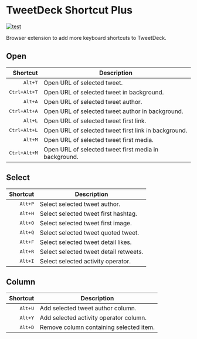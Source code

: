 # TweetDeck Shortcut Plus

[![test](https://github.com/r7kamura/tweetdeck-shortcut-plus/actions/workflows/test.yml/badge.svg)](https://github.com/r7kamura/tweetdeck-shortcut-plus/actions/workflows/test.yml)

Browser extension to add more keyboard shortcuts to TweetDeck.

## Open

|              Shortcut | Description                                           |
| --------------------: | ----------------------------------------------------- |
|      <kbd>Alt+T</kbd> | Open URL of selected tweet.                           |
| <kbd>Ctrl+Alt+T</kbd> | Open URL of selected tweet in background.             |
|      <kbd>Alt+A</kbd> | Open URL of selected tweet author.                    |
| <kbd>Ctrl+Alt+A</kbd> | Open URL of selected tweet author in background.      |
|      <kbd>Alt+L</kbd> | Open URL of selected tweet first link.                |
| <kbd>Ctrl+Alt+L</kbd> | Open URL of selected tweet first link in background.  |
|      <kbd>Alt+M</kbd> | Open URL of selected tweet first media.               |
| <kbd>Ctrl+Alt+M</kbd> | Open URL of selected tweet first media in background. |

## Select

|         Shortcut | Description                            |
| ---------------: | -------------------------------------- |
| <kbd>Alt+P</kbd> | Select selected tweet author.          |
| <kbd>Alt+H</kbd> | Select selected tweet first hashtag.   |
| <kbd>Alt+O</kbd> | Select selected tweet first image.     |
| <kbd>Alt+Q</kbd> | Select selected tweet quoted tweet.    |
| <kbd>Alt+F</kbd> | Select selected tweet detail likes.    |
| <kbd>Alt+R</kbd> | Select selected tweet detail retweets. |
| <kbd>Alt+I</kbd> | Select selected activity operator.     |

## Column

|         Shortcut | Description                             |
| ---------------: | --------------------------------------- |
| <kbd>Alt+U</kbd> | Add selected tweet author column.       |
| <kbd>Alt+Y</kbd> | Add selected activity operator column.  |
| <kbd>Alt+D</kbd> | Remove column containing selected item. |
